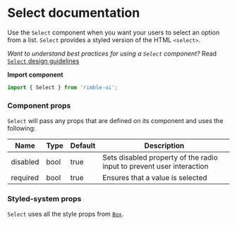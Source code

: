 # Select documentation

Use the `Select` component when you want your users to select an option from a list. `Select` provides a styled version of the HTML `<select>`.

_Want to understand best practices for using a `Select` component?_ Read [`Select` design guidelines](https://consensys.github.io/rimble-ui/?path=/story/Select--design--guidelines)

**Import component**

```jsx
import { Select } from 'rimble-ui';
```

<!-- STORY -->

### Component props

`Select` will pass any props that are defined on its component and uses the following:

| Name     | Type | Default | Description                                                           |
| -------- | ---- | ------- | --------------------------------------------------------------------- |
| disabled | bool | true    | Sets disabled property of the radio input to prevent user interaction |
| required | bool | true    | Ensures that a value is selected                                      |

### Styled-system props

`Select` uses all the style props from [`Box`](https://consensys.github.io/rimble-ui/?path=/story/components-layout-box--documentation).
